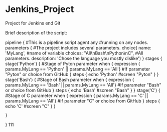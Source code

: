 # Jenkins_Project
Project for Jenkins end Git

Brief description of the script:

pipeline {                                                                                      #This is a pipeline script
    agent any                                                                                   #running on any nodes.
    parameters {                                                                                #The project includes several parameters.
        choice(
            name: 'MyLang',                                                                     #name of variable
            choices: "All\nBash\nPython\nC",                                                    #All parameters.
            description: 'Chose the language you mostly dislike')
    }
    stages {
        stage('Python') {                                                                       #Stage of Pyton parameter
            when {
                expression { params.MyLang == 'Python' || params.MyLang == 'All'}               #If parameter "Pyton" or choice from GitHub
            }
            steps {
                echo 'Python'                                                                   #screen "Pyton"
            }
        }
        stage('Bash') {                                                                         #Stage of Bash parameter
            when {
                expression { params.MyLang == 'Bash' || params.MyLang == 'All'}                 #If parameter "Bash" or choice from GitHub
            }
            steps {
                echo 'Bash'                                                                     #screen "Bash"
            }
        }
        stage('C') {                                                                            #Stage of C parameter
            when {
                expression { params.MyLang == 'C' || params.MyLang == 'All'}                    #If parameter "C" or choice from GitHub
            }
            steps {
                echo 'C'                                                                        #screen "C"
            }
        }
  
    }
}
111
